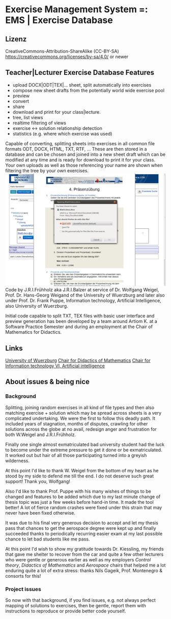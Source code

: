 Exercise Management System =: EMS  | Exercise Database
===

Lizenz
---
CreativeCommons-Attribution-ShareAlike (CC-BY-SA)
https://creativecommons.org/licenses/by-sa/4.0/ or newer

Teacher|Lecturer Exercise Database Features
---
* upload DOCX|ODT|TEX|... sheet, split automatically into exercises
* compose new sheet drafts from the potentially world wide exercise pool
* preview
* convert
* share
* download and print for your class|lecture.
* tree, list views
* realtime filtering of views
* exercise <-> solution relationship detection
* statistics (e.g. where which exercise was used)


Capable of converting, splitting sheets into exercises in all common file formats ODT, DOCX, HTML, TXT, RTF, ...
These are then stored in a database and can be chosen and joined into a new sheet draft which can be modified at any time and is ready for download to print it for your class.
Your own uploads as well as those referencing your name are shown when filtering the tree by your own exercises.
<img src="present/Exercise_DB__sheet_preview_and_download.jpg" alt="screenshot of sheet preview, download"/>
Code by J.R.I.Frühholz aka J.R.I.Balzer at service of Dr. Wolfgang Weigel, Prof. Dr. Hans-Georg Weigand of the University of Wuerzburg and later also under Prof. Dr. Frank Puppe, Information technology, Artificial Intelligence, also University of Wuerzburg.

Initial code capable to split TXT, TEX files with basic user interface and preview generation has been developed by a team around Artiom K. at a Software Practice Semester and during an employment at the Chair of Mathematics for Didactics.



Links
---
[University of Wuerzburg](http://uni-wuerzburg.de)
[Chair for Didactics of Mathematics](http://didaktik.mathematik.uni-wuerzburg.de)
[Chair for Information technology VI, Artificial intelligence](http://is.informatik.uni-wuerzburg.de)



About issues & being nice
---
### Background
Splitting, joining random exercises in all kind of file types and then also matching exercise + solution which may be spread across sheets is a very complicated undertaking.
We were the first to follow this deadly path. It included years of stagnation, months of disputes, crawling for other solutions across the globe at no avail, redesign anger and frustration for both W.Weigel and J.R.I.Frühholz.

Finally one single almost exmatriculated bad university student had the luck to become under the extreme pressure to get it done or be exmatriculated. It worked out but hair of all those participating turned into a greyish wilderness.

At this point I'd like to thank W. Weigel from the bottom of my heart as he stood by my side to defend me till the end. I do not deserve such great support! Thank you, Wolfgang!

Also I'd like to thank Prof. Puppe with his many wishes of things to be changed and features to be added which due to my last minute change of thesis topic was just a few weeks before hand-in time. It made the tool better! A lot of fierce random crashes were fixed under this strain that may never have been fixed otherwise.

It was due to his final very generous decision to accept and let my thesis pass that chances to get the aerospace degree were kept up and finally succeeded thanks to periodically recurring easier exam at my last possible chance to let bad students like me pass.

At this point I'd wish to show my gratitude towards Dr. Kiessling, my friends that gave me shelter to recover from the car and quite a few other lecturers who were gentle or generous earlier as well as my employers *Control theory*, *Didactics of Mathematics* and *Aerospace* chairs that helped me a lot enduring quite a lot of extra stress: thanks Nils Gageik, Prof. Montenegro & consorts for this!

### Project issues
So now with that background, if you find issues, e.g. not always perfect mapping of solutions to exercises, then be gentle, report them with instructions to reproduce or provide better code yourself.

